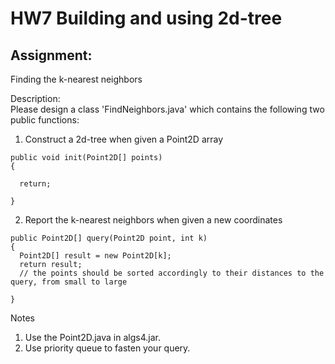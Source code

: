 # HW7 Building and using 2d-tree
## Assignment:  
Finding the k-nearest neighbors

Description:  
Please design a class 'FindNeighbors.java' which contains the following two public functions:
1. Construct a 2d-tree when given a Point2D array
```
public void init(Point2D[] points)
{

  return;

}
```    
2. Report the k-nearest neighbors when given a new coordinates
```
public Point2D[] query(Point2D point, int k)
{
  Point2D[] result = new Point2D[k];
  return result;
  // the points should be sorted accordingly to their distances to the query, from small to large

} 
```    
Notes
1. Use the Point2D.java in algs4.jar.
2. Use priority queue to fasten your query.